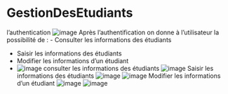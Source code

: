# GestionDesEtudiants
l’authentication
![image](https://user-images.githubusercontent.com/87284077/167271749-7b460110-a916-4dec-938e-cb733361dd79.png)
Après l’authentification on donne à l’utilisateur la possibilité de :  - Consulter les informations des étudiants
-	Saisir les informations des étudiants
-	Modifier les informations d’un étudiant
-	![image](https://user-images.githubusercontent.com/87284077/167271762-9e4ee88f-1895-447f-aa18-1b015ab03c8a.png)
consulter les informations des étudiants 
![image](https://user-images.githubusercontent.com/87284077/167271768-dc9a8c04-5d62-4d03-b51e-98db1742d904.png)
Saisir les informations des étudiants
![image](https://user-images.githubusercontent.com/87284077/167271779-8728d0a0-4d25-4b44-b910-354257514e4c.png)
![image](https://user-images.githubusercontent.com/87284077/167271783-d748cb9d-5920-4779-80a4-25fa6a4afce2.png)
Modifier les informations d’un étudiant
![image](https://user-images.githubusercontent.com/87284077/167271795-250ef715-ed73-42a0-86a0-415154dfc066.png)
![image](https://user-images.githubusercontent.com/87284077/167271798-c01d36e6-a9f9-4619-b6d6-09511acedbbd.png)
